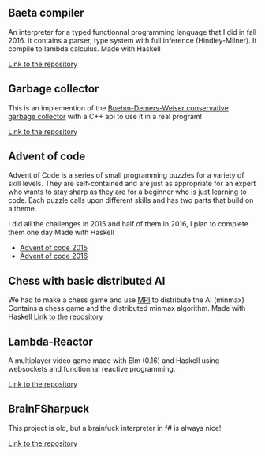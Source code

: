 ## Baeta compiler
An interpreter for a typed functionnal programming language that I did in fall 2016. It contains a parser, type system with full inference (Hindley-Milner). It compile to lambda calculus. Made with Haskell

[Link to the repository](https://github.com/bruno-cadorette/Baeta-Compiler)

## Garbage collector
This is an implemention of the [Boehm-Demers-Weiser conservative garbage collector](https://en.wikipedia.org/wiki/Boehm_garbage_collector) with a C++ api to use it in a real program!

[Link to the repository](https://github.com/bruno-cadorette/RealTimeGarbageCollector)

## Advent of code
Advent of Code is a series of small programming puzzles for a variety of skill levels. They are self-contained and are just as appropriate for an expert who wants to stay sharp as they are for a beginner who is just learning to code. Each puzzle calls upon different skills and has two parts that build on a theme.

I did all the challenges in 2015 and half of them in 2016, I plan to complete them one day
Made with Haskell
* [Advent of code 2015](https://github.com/bruno-cadorette/AdventOfCode2015)
* [Advent of code 2016](https://github.com/bruno-cadorette/AdventOfCode2016)

## Chess with basic distributed AI
We had to make a chess game and use [MPI](https://fr.wikipedia.org/wiki/Message_Passing_Interface) to distribute the AI (minmax)
Contains a chess game and the distributed minmax algorithm.
Made with Haskell
[Link to the repository](https://github.com/bruno-cadorette/IFT630-TP3)

## Lambda-Reactor
A multiplayer video game made with Elm (0.16) and Haskell using websockets and functionnal reactive programming. 

[Link to the repository](https://github.com/bruno-cadorette/IFT630-TP3)

## BrainFSharpuck
This project is old, but a brainfuck interpreter in f# is always nice!

[Link to the repository](https://github.com/bruno-cadorette/IFT630-TP3)
